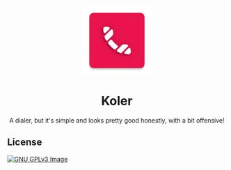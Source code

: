 <p align="center">
	       <img src="./koler/src/main/ic_launcher-web.png" width=160 height=160>
</p>

<h1 align="center">
          Koler
</h1>

<p align="center">
         A dialer, but it's simple and looks pretty good honestly, with a bit offensive!
</p>

## License
[![GNU GPLv3 Image](https://www.gnu.org/graphics/gplv3-127x51.png)](https://www.gnu.org/licenses/gpl-3.0.en.html)
